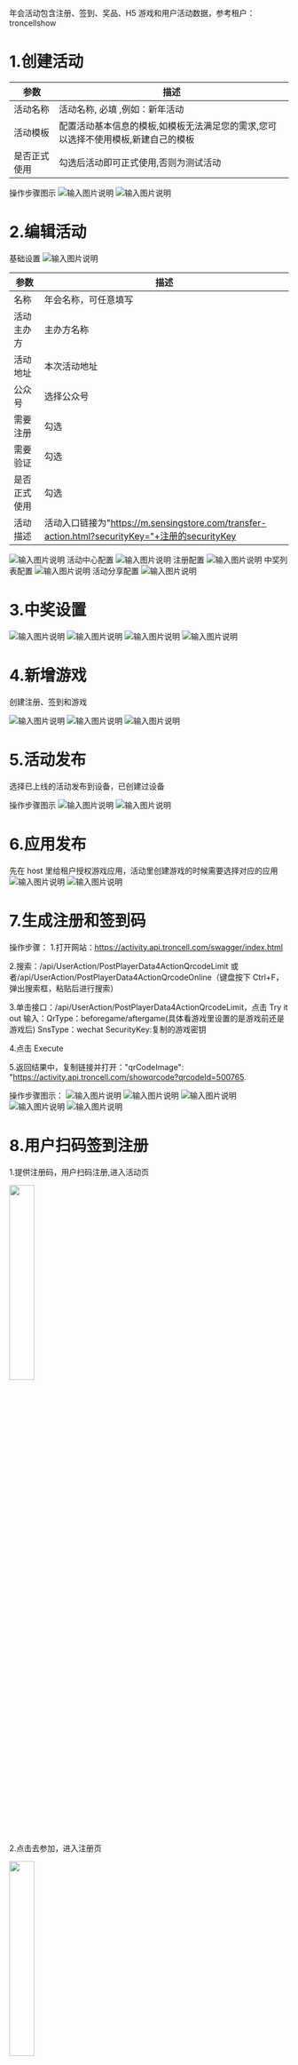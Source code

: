年会活动包含注册、签到、奖品、H5 游戏和用户活动数据，参考租户：troncellshow

# 1.创建活动

| 参数         | 描述                                                                              |
| ------------ | --------------------------------------------------------------------------------- |
| 活动名称     | 活动名称, 必填 ,例如：新年活动                                                    |
| 活动模板     | 配置活动基本信息的模板,如模板无法满足您的需求,您可以选择不使用模板,新建自己的模板 |
| 是否正式使用 | 勾选后活动即可正式使用,否则为测试活动                                             |

操作步骤图示
![输入图片说明](https://images.gitee.com/uploads/images/2021/0528/155506_bdf7b08c_8867015.png "屏幕截图.png")
![输入图片说明](https://images.gitee.com/uploads/images/2021/0528/155656_e55c102d_8867015.png "屏幕截图.png")

# 2.编辑活动

基础设置
![输入图片说明](https://images.gitee.com/uploads/images/2022/0117/135639_55a67a56_8867015.png "屏幕截图.png")

| 参数         | 描述                                                                                           |
| ------------ | ---------------------------------------------------------------------------------------------- |
| 名称         | 年会名称，可任意填写                                                                           |
| 活动主办方   | 主办方名称                                                                                     |
| 活动地址     | 本次活动地址                                                                                   |
| 公众号       | 选择公众号                                                                                     |
| 需要注册     | 勾选                                                                                           |
| 需要验证     | 勾选                                                                                           |
| 是否正式使用 | 勾选                                                                                           |
| 活动描述     | 活动入口链接为"https://m.sensingstore.com/transfer-action.html?securityKey="+注册的securityKey |

![输入图片说明](https://images.gitee.com/uploads/images/2022/0117/135922_eeb59391_8867015.png "屏幕截图.png")
活动中心配置
![输入图片说明](https://images.gitee.com/uploads/images/2022/0117/140506_f33d2cc0_8867015.png "屏幕截图.png")
注册配置
![输入图片说明](https://images.gitee.com/uploads/images/2022/0117/145524_411c7593_8867015.png "屏幕截图.png")
中奖列表配置
![输入图片说明](https://images.gitee.com/uploads/images/2022/0118/153818_2e9a3a84_8867015.png "屏幕截图.png")
活动分享配置
![输入图片说明](https://images.gitee.com/uploads/images/2022/0118/162458_eae82eb5_8867015.png "屏幕截图.png")

# 3.中奖设置

![输入图片说明](https://images.gitee.com/uploads/images/2022/0119/163654_3bdc2eb0_8867015.png "屏幕截图.png")
![输入图片说明](https://images.gitee.com/uploads/images/2022/0119/163951_b91eeac7_8867015.png "屏幕截图.png")
![输入图片说明](https://images.gitee.com/uploads/images/2022/0120/114137_1bd4a493_8867015.png "屏幕截图.png")
![输入图片说明](https://images.gitee.com/uploads/images/2022/0120/135452_873dc792_8867015.png "屏幕截图.png")

# 4.新增游戏

创建注册、签到和游戏

![输入图片说明](https://images.gitee.com/uploads/images/2022/0120/141602_2401f395_8867015.png "屏幕截图.png")
![输入图片说明](https://images.gitee.com/uploads/images/2022/0120/143100_5655ec76_8867015.png "屏幕截图.png")
![输入图片说明](https://images.gitee.com/uploads/images/2022/0120/143443_2cad13e5_8867015.png "屏幕截图.png")

# 5.活动发布

选择已上线的活动发布到设备，已创建过设备

操作步骤图示
![输入图片说明](https://images.gitee.com/uploads/images/2021/0531/161256_fe72e0d3_8867015.png "屏幕截图.png")
![输入图片说明](https://images.gitee.com/uploads/images/2021/0531/161459_9246f3a5_8867015.png "屏幕截图.png")

# 6.应用发布

先在 host 里给租户授权游戏应用，活动里创建游戏的时候需要选择对应的应用
![输入图片说明](https://images.gitee.com/uploads/images/2021/0709/155226_f4f1d806_8867015.png "屏幕截图.png")
![输入图片说明](https://images.gitee.com/uploads/images/2021/0709/155400_1f1ba819_8867015.png "屏幕截图.png")

# 7.生成注册和签到码

操作步骤： 1.打开网站：https://activity.api.troncell.com/swagger/index.html

2.搜索：/api/UserAction/PostPlayerData4ActionQrcodeLimit 或者/api/UserAction/PostPlayerData4ActionQrcodeOnline（键盘按下 Ctrl+F，弹出搜索框，粘贴后进行搜索）

3.单击接口：/api/UserAction/PostPlayerData4ActionQrcodeLimit，点击 Try it out
输入：QrType：beforegame/aftergame(具体看游戏里设置的是游戏前还是游戏后) SnsType：wechat SecurityKey:复制的游戏密钥

4.点击 Execute

5.返回结果中，复制链接并打开："qrCodeImage": "https://activity.api.troncell.com/showqrcode?qrcodeId=500765.

操作步骤图示：
![输入图片说明](https://images.gitee.com/uploads/images/2021/0511/135715_96fb2d29_8867015.png "屏幕截图.png")
![输入图片说明](https://images.gitee.com/uploads/images/2021/0511/142103_e3d7a9f7_8867015.png "屏幕截图.png")
![输入图片说明](https://images.gitee.com/uploads/images/2021/0511/142748_5c0ce468_8867015.png "屏幕截图.png")
![输入图片说明](https://images.gitee.com/uploads/images/2021/0511/142935_9ad039b9_8867015.png "屏幕截图.png")
![输入图片说明](https://images.gitee.com/uploads/images/2021/0520/104913_7ac86a01_8867015.png "屏幕截图.png")

# 8.用户扫码签到注册

1.提供注册码，用户扫码注册,进入活动页

<!-- ![输入图片说明](/Docs/Activity/images/3.jpg) -->
<img src="./images/3.jpg" style="width: 30%" />

2.点击去参加，进入注册页

<img src="./images/4.jpg" style="width: 30%" />

注册内容：选择家属或员工，填写名称、工号、手机号、上传头像后点击注册

3.注册后可继续为小朋友注册

<img src="./images/5.jpg" style="width: 30%" />
<img src="./images/8.jpg" style="width: 30%" />

4.进入活动中心

新注册的用户在活动中心底部提示：通过认证后方可参与游戏

后台通过认证后方可扫描签到码签到

<img src="./images/6.jpg" style="width: 30%" />

5.后台进入对应设备下的活动里，点击报表，点击注册用户

将新注册的用户进行认证
![输入图片说明](https://foruda.gitee.com/images/1673515645605309808/6d472b0c_8867015.png "屏幕截图")

6.中奖列表

<img src="./images/7.jpg" style="width: 30%" />

7.认证后，用户扫描签到码进行签到，公众号推送消息，点击消息进行签到

<img src="./images/9.jpg" style="width: 30%" />
<img src="./images/10.jpg" style="width: 30%" />

若用户直接扫描签到码，进入签到页后显示未签到，3S 后自动进入签到页面进行签到

8.签到后需要和公众号进行互动，否则无法收到中奖消息

9.将用户加入白名单

后台进入对应设备下的活动里，点击报表，点击用户数据

<img src="./images/DevImages/1.png"  />

选择一个用户，点击加入白名单

<img src="./images/DevImages/2.png"  />

勾选用户参与抽奖的奖品等级
<img src="./images/DevImages/4.png"  />

# 9.查看用户活动数据

1.后台进入对应设备下的活动里，点击报表，可查看中奖记录、用户数据

![输入图片说明](https://foruda.gitee.com/images/1679986903964896813/7e09b702_8867015.png "屏幕截图")
![输入图片说明](https://foruda.gitee.com/images/1679986804472076046/ff72bdba_8867015.png "屏幕截图")

2.清除用户数据

点击恢复出厂设置，可清除互动记录，用户数据，中奖记录

<img src="./images/DevImages/3.png"  />

# 10.大屏 exe 抽奖

1.双击打开 exe

<img src="./images/11.png"  />

2.进入签到页面

已经注册的用户可以扫码签到

修改签到码：将最新的 qrcode.png 拖到运行软件里覆盖

<img src="./images/12.png"  />

| 快捷键           | 描述                       |
| ---------------- | -------------------------- |
| I                | 进入抽奖                   |
| 1,2,3,4,5        | 进入对应等级奖品的抽奖页面 |
| Q                | 开启弹幕                   |
| R                | 重置，回到签到页           |
| PageUp/pagedDown | 设置同时抽奖人数           |
